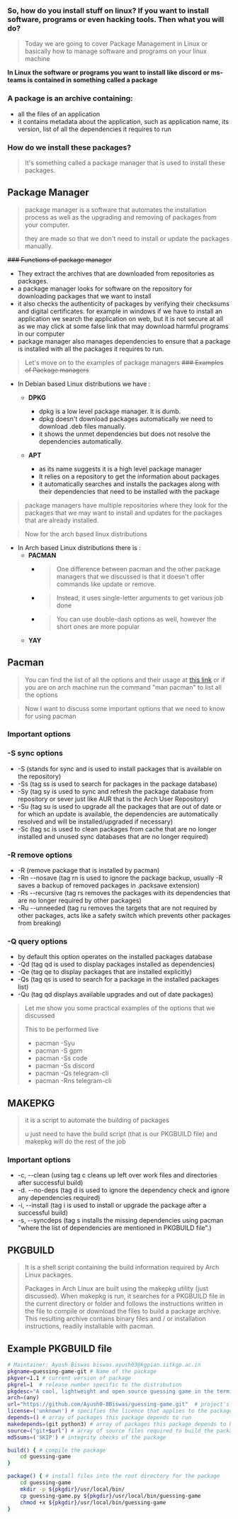 ### So, how do you install stuff on linux? If you want to install software, programs or even hacking tools. Then what you will do?

> Today we are going to cover Package Management in Linux or basically how to manage software and programs on your linux machine
>

**In Linux the software or programs you want to install like discord or ms-teams is contained in something called a package**
### A package is an archive containing:
- all the files of an application
- it contains metadata about the application, such as application name, its version, list of all the dependencies it requires to run 

### How do we install these packages?
> It's something called a package manager that is used to install these packages.

## Package Manager
> package manager is a software that automates the installation process as well as the upgrading and removing of packages from your computer.
> 
> they are made so that we don't need to install or update the packages manually.

~~### Functions of package manager~~
- They extract the archives that are downloaded from repositories as packages.
- a package manager looks for software on the repository for downloading packages that we want to install
- it also checks the authenticity of packages by verifying their checksums and digital certificates. for example in windows if we have to install an application we search the application on web, but it is not secure at all as we may click at some false link that may download harmful programs in our computer 
- package manager also manages dependencies to ensure that a package is installed with all the packages it requires to run.

> Let's move on to the examples of package managers
~~### Examples of Package managers~~
- In Debian based Linux distributions we have :
   - **DPKG** 
     - dpkg is a low level package manager. It is dumb. 
     - dpkg doesn't download packages automatically we need to download .deb files manually.
     - it shows the unmet dependencies but does not resolve the dependencies automatically.

   - **APT**
     - as its name suggests it is a high level package manager 
     - It relies on a repository to get the information about packages
     - it automatically searches and installs the packages along with their dependencies that need to be installed with the package
     

> package managers have multiple repositories where they look for the packages that we may want to install and updates for the packages that are already installed.

> Now for the arch based linux distributions
- In Arch based Linux distributions there is :
  - **PACMAN**
    - > One difference between pacman and the other package managers that we discussed is that it doesn't offer commands like update or remove.
    - > Instead, it uses single-letter arguments to get various job done
    - > You can use double-dash options as well, however the short ones are more popular
  - **YAY**
    
## Pacman
> You can find the list of all the options and their usage at [this link](https://man.archlinux.org/man/pacman.8) 
> or if you are on arch machine run the command "man pacman" to list all the options


> Now I want to discuss some important options that we need to know for using pacman
### Important options
### -S sync options 
- -S (stands for sync and is used to install packages that is available on the repository)
- -Ss (tag ss is used to search for packages in the package database)
- -Sy (tag sy is used to sync and refresh the package database from repository or sever just like AUR that is the Arch User Repository)
- -Su (tag su is used to upgrade all the packages that are out of date or for which an update is available, the dependencies are automatically resolved and will be installed/upgraded if necessary)
- -Sc (tag sc is used to clean packages from cache that are no longer installed and unused sync databases that are no longer required)

### -R remove options
- -R (remove package that is installed by pacman)
- -Rn --nosave (tag rn is used to ignore the package backup, usually -R saves a backup of removed packages in .packsave extension)
- -Rs --recursive (tag rs removes the packages with its dependencies that are no longer required by other packages)
- -Ru --unneeded (tag ru removes the targets that are not required by other packages, acts like a safety switch which prevents other packages from breaking)

### -Q query options
- by default this option operates on the installed packages database
- -Qd (tag qd is used to display packages installed as dependencies)
- -Qe (tag qe to display packages that are installed explicitly)
- -Qs (tag qs is used to search for a package in the installed packages list)
- -Qu (tag qd displays available upgrades and out of date packages)


> Let me show you some practical examples of the options that we discussed
> 
> This to be performed live
> - pacman -Syu
> - pacman -S gpm
> - pacman -Ss code
> - pacman -Ss discord
> - pacman -Qs telegram-cli
> - pacman -Rns telegram-cli

## MAKEPKG
> it is a script to automate the building of packages
> 
> u just need to have the build script (that is our PKGBUILD file) and makepkg will do the rest of the job

### Important options
- -c, --clean (using tag c cleans up left over work files and directories after successful build)
- -d. --no-deps (tag d is used to ignore the dependency check and ignore any dependencies required)
- -i, --install (tag i is used to install or upgrade the package after a successful build)
- -s, --syncdeps (tag s installs the missing dependencies using pacman "where the list of dependencies are mentioned in PKGBUILD file".)

## PKGBUILD
> It is a shell script containing the build information required by Arch Linux packages.
> 
> Packages in Arch Linux are built using the makepkg utility (just discussed).
> When makepkg is run, it searches for a PKGBUILD file in the current directory or folder and follows the instructions written 
> in the file to compile or download the files to build a package archive.
> This resulting archive contains binary files and / or installation instructions, readily installable with pacman.

## Example PKGBUILD file
```bash
# Maintainer: Ayush Biswas biswas.ayush03@kgpian.iitkgp.ac.in
pkgname=guessing-game-git # Name of the package
pkgver=1.1 # current version of package
pkgrel=1  # release number specific to the distribution
pkgdesc="A cool, lightweight and open source guessing game in the terminal."  # brief description of the package and its functionality.
arch=(any)
url="https://github.com/Ayush0-8Biswas/guessing-game.git"  # project's web site or location
license=('unknown') # specifies the licence that applies to the package
depends=() # array of packages this package depends to run
makedepends=(git python3) # array of packages this package depends to build
source=("git+$url") # array of source files required to build the package.
md5sums=('SKIP') # integrity checks of the package

build() { # compile the package
	cd guessing-game
}

package() { # install files into the root directory for the package
	cd guessing-game
	mkdir -p ${pkgdir}/usr/local/bin/
	cp guessing-game.py ${pkgdir}/usr/local/bin/guessing-game
	chmod +x ${pkgdir}/usr/local/bin/guessing-game
}
```